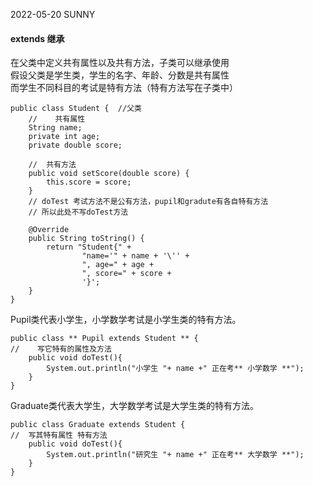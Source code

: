 2022-05-20 SUNNY  
#### extends 继承

  
  
  
    
在父类中定义共有属性以及共有方法，子类可以继承使用  
假设父类是学生类，学生的名字、年龄、分数是共有属性  
而学生不同科目的考试是特有方法（特有方法写在子类中）
```
public class Student {  //父类
    //    共有属性
    String name;
    private int age;
    private double score;

    //  共有方法
    public void setScore(double score) {
        this.score = score;
    }
    // doTest 考试方法不是公有方法，pupil和gradute有各自特有方法
    // 所以此处不写doTest方法

    @Override
    public String toString() {
        return "Student{" +
                "name='" + name + '\'' +
                ", age=" + age +
                ", score=" + score +
                '}';
    }
}
```  
Pupil类代表小学生，小学数学考试是小学生类的特有方法。
```
public class ** Pupil extends Student ** {
//    写它特有的属性及方法
    public void doTest(){
        System.out.println("小学生 "+ name +" 正在考** 小学数学 **");
    }
}
```
Graduate类代表大学生，大学数学考试是大学生类的特有方法。
```
public class Graduate extends Student {
//  写其特有属性 特有方法
    public void doTest(){
        System.out.println("研究生 "+ name +" 正在考** 大学数学 **");
    }
}
```

